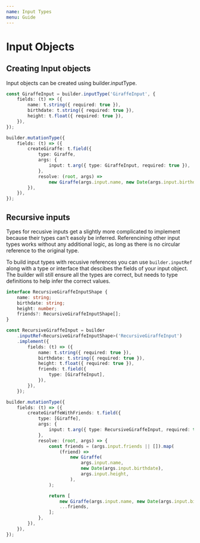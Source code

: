 ```yaml
---
name: Input Types
menu: Guide
---
```


# Input Objects

## Creating Input objects

Input objects can be created using builder.inputType.

```typescript
const GiraffeInput = builder.inputType('GiraffeInput', {
    fields: (t) => ({
        name: t.string({ required: true }),
        birthdate: t.string({ required: true }),
        height: t.float({ required: true }),
    }),
});

builder.mutationType({
    fields: (t) => ({
        createGiraffe: t.field({
            type: Giraffe,
            args: {
                input: t.arg({ type: GiraffeInput, required: true }),
            },
            resolve: (root, args) =>
                new Giraffe(args.input.name, new Date(args.input.birthdate), args.input.height),
        }),
    }),
});
```

## Recursive inputs

Types for recusive inputs get a slightly more complicated to implement because their types can't easoly be inferred. Referencining other input types works without any additional logic, as long as there is no circular reference to the original type.

To build input types with recusive references you can use `builder.inputRef` along with a type or interface that descibes the fields of your input object. The builder will still ensure all the types are correct, but needs to type definitions to help infer the correct values.

```typescript
interface RecursiveGiraffeInputShape {
    name: string;
    birthdate: string;
    height: number;
    friends?: RecursiveGiraffeInputShape[];
}

const RecursiveGiraffeInput = builder
    .inputRef<RecursiveGiraffeInputShape>('RecursiveGiraffeInput')
    .implement({
        fields: (t) => ({
            name: t.string({ required: true }),
            birthdate: t.string({ required: true }),
            height: t.float({ required: true }),
            friends: t.field({
                type: [GiraffeInput],
            }),
        }),
    });

builder.mutationType({
    fields: (t) => ({
        createGiraffeWithFriends: t.field({
            type: [Giraffe],
            args: {
                input: t.arg({ type: RecursiveGiraffeInput, required: true }),
            },
            resolve: (root, args) => {
                const friends = (args.input.friends || []).map(
                    (friend) =>
                        new Giraffe(
                            args.input.name,
                            new Date(args.input.birthdate),
                            args.input.height,
                        ),
                );

                return [
                    new Giraffe(args.input.name, new Date(args.input.birthdate), args.input.height),
                    ...friends,
                ];
            },
        }),
    }),
});
```


